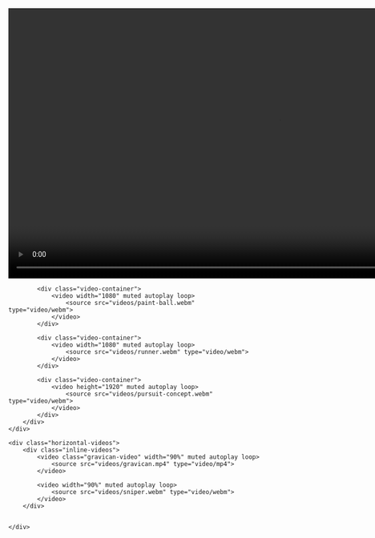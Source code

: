 <head>
    <meta charset="UTF-8">
    <link rel="stylesheet" href="styles.css">
    <title>Kirill's projects</title>
</head>
<body>
    <div class="vertical-videos">
        <div class="inline-videos">
            <div class="video-container">
                <video width="1080" muted autoplay loop>
                    <source src="videos/arcade-idle.webm" type="video/webm">
                </video>
            </div>

            <div class="video-container">
                <video width="1080" muted autoplay loop>
                    <source src="videos/paint-ball.webm" type="video/webm">
                </video>
            </div>

            <div class="video-container">
                <video width="1080" muted autoplay loop>
                    <source src="videos/runner.webm" type="video/webm">
                </video>
            </div>

            <div class="video-container">
                <video height="1920" muted autoplay loop>
                    <source src="videos/pursuit-concept.webm" type="video/webm">
                </video>
            </div>
        </div>
    </div>

    <div class="horizontal-videos">
        <div class="inline-videos">
            <video class="gravican-video" width="90%" muted autoplay loop>
                <source src="videos/gravican.mp4" type="video/mp4">
            </video>

            <video width="90%" muted autoplay loop>
                <source src="videos/sniper.webm" type="video/webm">
            </video>
        </div>

        
    </div>

</body>

